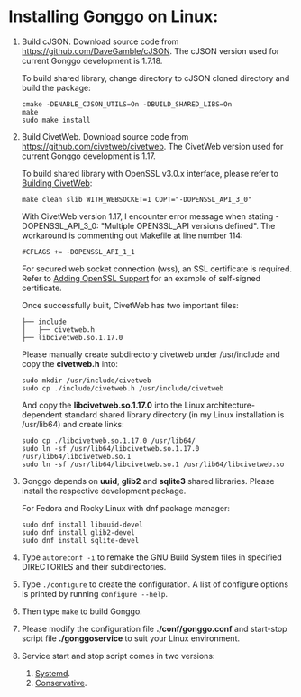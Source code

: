 # Installing Gonggo on Linux:

1. Build cJSON. Download source code from https://github.com/DaveGamble/cJSON. The cJSON version used for current Gonggo development is 1.7.18.
   
   To build shared library, change directory to cJSON cloned directory and build the package:

   ```console
   cmake -DENABLE_CJSON_UTILS=On -DBUILD_SHARED_LIBS=On
   make
   sudo make install
   ```

2. Build CivetWeb. Download source code from https://github.com/civetweb/civetweb. The CivetWeb version used for current Gonggo development is 1.17.

   To build shared library with OpenSSL v3.0.x interface, please refer to [Building CivetWeb](https://github.com/civetweb/civetweb/blob/master/docs/Building.md):
   
   ```console
   make clean slib WITH_WEBSOCKET=1 COPT="-DOPENSSL_API_3_0"
   ```

   With CivetWeb version 1.17, I encounter error message when stating -DOPENSSL_API_3_0:  "Multiple OPENSSL_API versions defined". The workaround is commenting out Makefile at line number 114:

   ```console
   #CFLAGS += -DOPENSSL_API_1_1
   ```
   
   For secured web socket connection (wss), an SSL certificate is required. Refer to [Adding OpenSSL Support](https://github.com/civetweb/civetweb/blob/master/docs/OpenSSL.md) for an example of self-signed certificate.
	
	Once successfully built, CivetWeb has two important files:

    ```
	├── include
	│   ├── civetweb.h
	├── libcivetweb.so.1.17.0
	
	```
	
	Please manually create subdirectory civetweb under /usr/include and copy the **civetweb.h** into:
	
	```console
	sudo mkdir /usr/include/civetweb
	sudo cp ./include/civetweb.h /usr/include/civetweb
	```
	
	And copy the **libcivetweb.so.1.17.0** into the Linux architecture-dependent standard shared library directory (in my Linux installation is /usr/lib64) and create links:
	
	```console
	sudo cp ./libcivetweb.so.1.17.0 /usr/lib64/
   sudo ln -sf /usr/lib64/libcivetweb.so.1.17.0 /usr/lib64/libcivetweb.so.1
   sudo ln -sf /usr/lib64/libcivetweb.so.1 /usr/lib64/libcivetweb.so
	```

2. Gonggo depends on **uuid**, **glib2** and **sqlite3** shared libraries. Please install the respective development package.

   For Fedora and Rocky Linux with dnf package manager:

   ```console
   sudo dnf install libuuid-devel
   sudo dnf install glib2-devel
   sudo dnf install sqlite-devel
	```
	
3. Type `autoreconf -i` to remake the GNU Build System files in specified DIRECTORIES and their subdirectories.

4. Type `./configure` to create the configuration. A list of configure options is printed by running `configure --help`.

5. Then type `make` to build Gonggo.

6. Please modify the configuration file **./conf/gonggo.conf** and start-stop script file **./gonggoservice** to suit your Linux environment.

7. Service start and stop script comes in two versions:
    1. [Systemd](https://github.com/gonggo-org/gonggo/blob/main/scripts/gonggo.service).
    2. [Conservative](https://github.com/gonggo-org/gonggo/blob/main/scripts/gonggoservice).